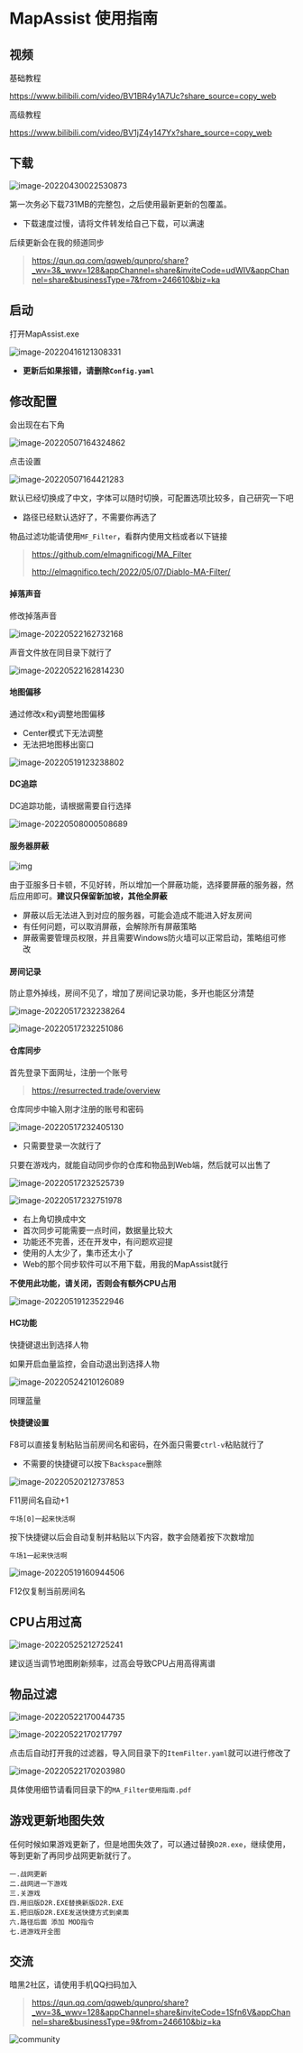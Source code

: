 # MapAssist 使用指南



## 视频

基础教程

https://www.bilibili.com/video/BV1BR4y1A7Uc?share_source=copy_web

高级教程

https://www.bilibili.com/video/BV1jZ4y147Yx?share_source=copy_web

## 下载

![image-20220430022530873](http://img.elmagnifico.tech:9514/static/upload/elmagnifico/202204300225954.png)

第一次务必下载731MB的完整包，之后使用最新更新的包覆盖。

-  下载速度过慢，请将文件转发给自己下载，可以满速



后续更新会在我的频道同步

> https://qun.qq.com/qqweb/qunpro/share?_wv=3&_wwv=128&appChannel=share&inviteCode=udWIV&appChannel=share&businessType=7&from=246610&biz=ka



## 启动

打开MapAssist.exe

![image-20220416121308331](http://img.elmagnifico.tech:9514/static/upload/elmagnifico/202204161213461.png)

- **更新后如果报错，请删除`Config.yaml`**



## 修改配置

会出现在右下角

![image-20220507164324862](http://img.elmagnifico.tech:9514/static/upload/elmagnifico/202205071643898.png)

点击设置

![image-20220507164421283](http://img.elmagnifico.tech:9514/static/upload/elmagnifico/202205071644319.png)



默认已经切换成了中文，字体可以随时切换，可配置选项比较多，自己研究一下吧

- 路径已经默认选好了，不需要你再选了



物品过滤功能请使用`MF_Filter`，看群内使用文档或者以下链接

>https://github.com/elmagnificogi/MA_Filter
>
>http://elmagnifico.tech/2022/05/07/Diablo-MA-Filter/



#### 掉落声音

修改掉落声音

![image-20220522162732168](http://img.elmagnifico.tech:9514/static/upload/elmagnifico/202205221627263.png)

声音文件放在同目录下就行了

![image-20220522162814230](http://img.elmagnifico.tech:9514/static/upload/elmagnifico/202205221628263.png)



#### 地图偏移

通过修改x和y调整地图偏移

- Center模式下无法调整
- 无法把地图移出窗口

![image-20220519123238802](http://img.elmagnifico.tech:9514/static/upload/elmagnifico/202205191232838.png)



#### DC追踪

DC追踪功能，请根据需要自行选择

![image-20220508000508689](http://img.elmagnifico.tech:9514/static/upload/elmagnifico/202205080005823.png)



#### 服务器屏蔽

![img](http://img.elmagnifico.tech:9514/static/upload/elmagnifico/202205172332003.png)

由于亚服多日卡顿，不见好转，所以增加一个屏蔽功能，选择要屏蔽的服务器，然后应用即可。**建议只保留新加坡，其他全屏蔽**

- 屏蔽以后无法进入到对应的服务器，可能会造成不能进入好友房间
- 有任何问题，可以取消屏蔽，会解除所有屏蔽策略
- 屏蔽需要管理员权限，并且需要Windows防火墙可以正常启动，策略组可修改



#### 房间记录

防止意外掉线，房间不见了，增加了房间记录功能，多开也能区分清楚

![image-20220517232238264](http://img.elmagnifico.tech:9514/static/upload/elmagnifico/202205172322359.png)

![image-20220517232251086](http://img.elmagnifico.tech:9514/static/upload/elmagnifico/202205172322122.png)



#### 仓库同步

首先登录下面网址，注册一个账号

> https://resurrected.trade/overview

仓库同步中输入刚才注册的账号和密码

![image-20220517232405130](http://img.elmagnifico.tech:9514/static/upload/elmagnifico/202205172324173.png)

- 只需要登录一次就行了

只要在游戏内，就能自动同步你的仓库和物品到Web端，然后就可以出售了

![image-20220517232525739](http://img.elmagnifico.tech:9514/static/upload/elmagnifico/202205172325921.png)

![image-20220517232751978](http://img.elmagnifico.tech:9514/static/upload/elmagnifico/202205172327180.png)

- 右上角切换成中文
- 首次同步可能需要一点时间，数据量比较大
- 功能还不完善，还在开发中，有问题欢迎提
- 使用的人太少了，集市还太小了
- Web的那个同步软件可以不用下载，用我的MapAssist就行

**不使用此功能，请关闭，否则会有额外CPU占用**

![image-20220519123522946](http://img.elmagnifico.tech:9514/static/upload/elmagnifico/202205191235982.png)



#### HC功能

快捷键退出到选择人物

如果开启血量监控，会自动退出到选择人物

![image-20220524210126089](http://img.elmagnifico.tech:9514/static/upload/elmagnifico/202205242101175.png)

同理蓝量

#### 快捷键设置

F8可以直接复制粘贴当前房间名和密码，在外面只需要`ctrl-v`粘贴就行了

- 不需要的快捷键可以按下`Backspace`删除

![image-20220520212737853](http://img.elmagnifico.tech:9514/static/upload/elmagnifico/202205202127949.png)

F11房间名自动+1

```
牛场[0]一起来快活啊
```

按下快捷键以后会自动复制并粘贴以下内容，数字会随着按下次数增加

```
牛场1一起来快活啊
```

![image-20220519160944506](http://img.elmagnifico.tech:9514/static/upload/elmagnifico/202205191609558.png)

F12仅复制当前房间名



## CPU占用过高

![image-20220525212725241](http://img.elmagnifico.tech:9514/static/upload/elmagnifico/202205252127336.png)

建议适当调节地图刷新频率，过高会导致CPU占用高得离谱



## 物品过滤

![image-20220522170044735](http://img.elmagnifico.tech:9514/static/upload/elmagnifico/202205221700766.png)

![image-20220522170217797](http://img.elmagnifico.tech:9514/static/upload/elmagnifico/202205221702843.png)

点击后自动打开我的过滤器，导入同目录下的`ItemFilter.yaml`就可以进行修改了

![image-20220522170203980](http://img.elmagnifico.tech:9514/static/upload/elmagnifico/202205221702010.png)

具体使用细节请看同目录下的`MA_Filter使用指南.pdf`



## 游戏更新地图失效

任何时候如果游戏更新了，但是地图失效了，可以通过替换`D2R.exe`，继续使用，等到更新了再同步战网更新就行了。

```
一.战网更新
二.战网进一下游戏
三.关游戏
四.用旧版D2R.EXE替换新版D2R.EXE
五.把旧版D2R.EXE发送快捷方式到桌面
六.路径后面 添加 MOD指令
七.进游戏开全图
```



## 交流

暗黑2社区，请使用手机QQ扫码加入

> https://qun.qq.com/qqweb/qunpro/share?_wv=3&_wwv=128&appChannel=share&inviteCode=1Sfn6V&appChannel=share&businessType=9&from=246610&biz=ka

![community](http://img.elmagnifico.tech:9514/static/upload/elmagnifico/202205151608035.png)
